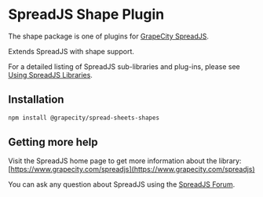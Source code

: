 # SpreadJS Shape Plugin

The shape package is one of plugins for [GrapeCity SpreadJS](https://www.grapecity.com/spreadjs).

Extends SpreadJS with shape support.

For a detailed listing of SpreadJS sub-libraries and plug-ins, please see [Using SpreadJS Libraries](https://www.grapecity.com/spreadjs/docs/getstarted/modules).

## Installation
```sh
npm install @grapecity/spread-sheets-shapes
```

## Getting more help
Visit the SpreadJS home page to get more information about the library:
[https://www.grapecity.com/spreadjs](https://www.grapecity.com/spreadjs)

You can ask any question about SpreadJS using the [SpreadJS Forum](https://www.grapecity.com/forums/spreadjs).
